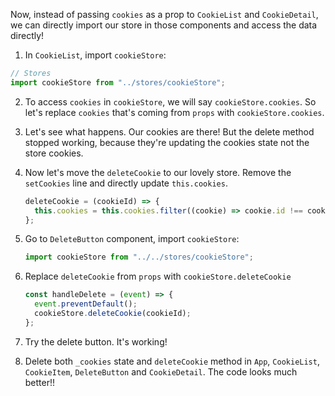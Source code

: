 Now, instead of passing `cookies` as a prop to `CookieList` and `CookieDetail`, we can directly import our store in those components and access the data directly!

1. In `CookieList`, import `cookieStore`:

```javascript
// Stores
import cookieStore from "../stores/cookieStore";
```

2. To access `cookies` in `cookieStore`, we will say `cookieStore.cookies`. So let's replace `cookies` that's coming from `props` with `cookieStore.cookies`.

3. Let's see what happens. Our cookies are there! But the delete method stopped working, because they're updating the cookies state not the store cookies.

4. Now let's move the `deleteCookie` to our lovely store. Remove the `setCookies` line and directly update `this.cookies`.

   ```javascript
   deleteCookie = (cookieId) => {
     this.cookies = this.cookies.filter((cookie) => cookie.id !== cookieId);
   };
   ```

5. Go to `DeleteButton` component, import `cookieStore`:

   ```javascript
   import cookieStore from "../../stores/cookieStore";
   ```

6. Replace `deleteCookie` from `props` with `cookieStore.deleteCookie`

   ```javascript
   const handleDelete = (event) => {
     event.preventDefault();
     cookieStore.deleteCookie(cookieId);
   };
   ```

7. Try the delete button. It's working!

8. Delete both `_cookies` state and `deleteCookie` method in `App`, `CookieList`, `CookieItem`, `DeleteButton` and `CookieDetail`. The code looks much better!!
